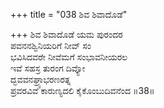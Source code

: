 +++
title = "038 ಶಿವ ಶಿವಾದೊಡೆ"

+++
ಶಿವ ಶಿವಾದೊಡೆ ಯಮ ಪುರಂದರ  
ಪವನನಶ್ವಿನಿಯರಿಗೆ ನೀವ್ ಸಂ  
ಭವಿಸಿದವರೇ ನೀವೆಮಗೆ ಸಂಭಾವನೀಯರಲ   
ಇವೆ ಸಹಸ್ರ ತುರಂಗ ದಿವ್ಯೋ  
ದ್ಭವವನಘ್ರ್ಯಾಭರಣರತ್ನ  
ಪ್ರವರವಿವೆ ಕಾರುಣ್ಯದಲಿ ಕೈಕೊಂಬುದಿವನೆಂದ       ॥38॥